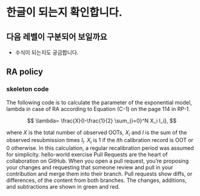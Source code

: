 # 한글이 되는지 확인합니다.
## 다음 레벨이 구분되어 보일까요

* 수식이 되는지도 궁금합니다.
## RA policy
### skeleton code

The following code is to calculate the parameter of the exponential model, lambda in case of RA according to Equation (C-1) on the page 114 in RP-1. 

$$ \lambda=  \frac{X}{I-\frac{1}{2} \sum_{i=0}^N  X_i I_i}, $$

where *X* is the total number of observed OOTs, $X_i$ and *I* is the sum of the observed resubmission times  $I_i$. $X_i$ is 1 if the *i*th calibration record is OOT or 0 otherwise. In this calculation, a regular recalibration period was assumed for simplicity.
hello-world
exercise
Pull Requests are the heart of collaboration on GitHub. When you open a pull request, you’re proposing your changes and requesting that someone review and pull in your contribution and merge them into their branch. Pull requests show diffs, or differences, of the content from both branches. The changes, additions, and subtractions are shown in green and red.

